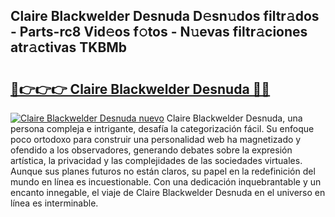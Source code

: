 ## Claire Blackwelder Desnuda D𝚎sn𝚞dos filtr𝚊dos - Parts-rc8 Vid𝚎os f𝚘tos - N𝚞evas filtr𝚊ciones atr𝚊ctivas TKBMb

# <h2><a href="http://mbczmi.tromn.icu/?c=Claire+Blackwelder+Desnuda">🔗👉👉👉 Claire Blackwelder Desnuda 🔗🔗</a></h2>

[![Claire Blackwelder Desnuda nuevo](https://i.imgur.com/pEAQMta.gif)](http://mbczmi.tromn.icu/?c=Claire+Blackwelder+Desnuda)
Claire Blackwelder Desnuda, una persona compleja e intrigante, desafía la categorización fácil. Su enfoque poco ortodoxo para construir una personalidad web ha magnetizado y ofendido a los observadores, generando debates sobre la expresión artística, la privacidad y las complejidades de las sociedades virtuales. Aunque sus planes futuros no están claros, su papel en la redefinición del mundo en línea es incuestionable. Con una dedicación inquebrantable y un encanto innegable, el viaje de Claire Blackwelder Desnuda en el universo en línea es interminable.
